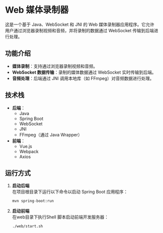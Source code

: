 # Web 媒体录制器

这是一个基于 Java、WebSocket 和 JNI 的 Web 媒体录制器应用程序。它允许用户通过浏览器录制视频和音频，并将录制的数据通过 WebSocket 传输到后端进行处理。

## 功能介绍

- **媒体录制**：支持通过浏览器录制视频和音频。
- **WebSocket 数据传输**：录制的媒体数据通过 WebSocket 实时传输到后端。
- **音频处理**：后端通过 JNI 调用本地库（如 FFmpeg）对音频数据进行处理。

## 技术栈

- **后端**：
  - Java
  - Spring Boot
  - WebSocket
  - JNI
  - FFmpeg（通过 Java Wrapper）
- **前端**：
  - Vue.js
  - Webpack
  - Axios



## 运行方式

1. **启动后端**  
   在项目根目录下运行以下命令以启动 Spring Boot 应用程序：
   ```bash
   mvn spring-boot:run

2. **启动前端**  
   在web目录下执行Shell 脚本启动前端开发服务器：
   ```bash
   ./web/start.sh